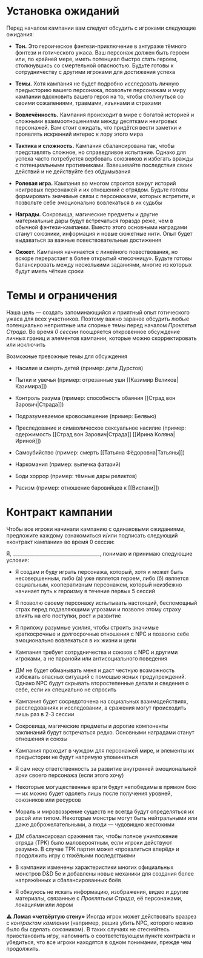 # Установка ожиданий

Перед началом кампании вам следует обсудить с игроками следующие ожидания:

- **Тон.** Это героическое фэнтези-приключение в антураже тёмного фэнтези и готического ужаса. Ваш персонаж должен быть героем или, по крайней мере, иметь потенциал быстро стать героем, столкнувшись со смертельной опасностью. Будьте готовы к сотрудничеству с другими игроками для достижения успеха

- **Темы.** Хотя кампания не будет подробно исследовать личную предысторию вашего персонажа, позвольте персонажам и миру кампании вдохновить вашего героя на то, чтобы столкнуться со своими сожалениями, травмами, изъянами и страхами

- **Вовлечённость.** Кампания происходит в мире с богатой историей и сложными взаимоотношениями между десятками неигровых персонажей. Вам стоит ожидать, что придётся вести заметки и проявлять искренний интерес к лору этого мира

- **Тактика и сложность.** Кампания сбалансирована так, чтобы представлять сложное, но справедливое испытание. Однако для успеха часто потребуется вербовать союзников и избегать вражды с потенциальными противниками. Взвешивайте последствия своих действий и не действуйте без обдумывания

- **Ролевая игра.** Кампания во многом строится вокруг историй неигровых персонажей и их отношений с отрядом. Будьте готовы формировать значимые связи с персонажами, которых встретите, и позвольте себе эмоционально вовлекаться в их судьбы

- **Награды.** Сокровища, магические предметы и другие материальные дары будут встречаться гораздо реже, чем в обычной фэнтези-кампании. Вместо этого основными наградами станут союзники, информация и новые сюжетные нити. Опыт будет выдаваться за важные повествовательные достижения

- **Сюжет.** Кампания начинается с линейного повествования, но вскоре перерастает в более открытый «песочницу». Будьте готовы балансировать между несколькими заданиями, многие из которых будут иметь чёткие сроки

# Темы и ограничения

Наша цель — создать запоминающийся и приятный опыт готического ужаса для всех участников. Поэтому важно заранее обсудить любые потенциально неприятные или спорные темы перед началом _Проклятья Страда_. Во время *0 сессии* поощряется откровенное обсуждение личных границ и элементов кампании, которые можно скорректировать или исключить

Возможные тревожные темы для обсуждения

- Насилие и смерть детей (пример: дети Дурстов)

- Пытки и увечья (пример: отрезанные уши [[Казимир Великов|Казимира]])

- Контроль разума (пример: способность обаяния [[Страд вон Зарович|Страда]])

- Подразумеваемое кровосмешение (пример: Белвью)

- Преследование и символическое сексуальное насилие (пример: одержимость [[Страд вон Зарович|Страда]] [[Ирина Коляна|Ириной]])

- Самоубийство (пример: смерть [[Татьяна Фёдоровна|Татьяны]])

- Наркомания (пример: выпечка фатазий)

- Боди хоррор (пример: тёмные дары реликтов)

- Расизм (пример: отношение баровийцев к [[Вистани]])

# Контракт кампании

Чтобы все игроки начинали кампанию с одинаковыми ожиданиями, предложите каждому ознакомиться и/или подписать следующий «контракт кампании» во время 0 сессии:

Я, ____________________________________, понимаю и принимаю следующие условия:

- Я создам и буду играть персонажа, который, хотя и может быть несовершенным, либо (а) уже является героем, либо (б) является социальным, кооперативным персонажем, который неизбежно начинает путь к героизму в течение первых 5 сессий

- Я позволю своему персонажу испытывать настоящий, беспомощный страх перед подавляющими угрозами и позволю этому страху влиять на его поступки, рост и развитие

- Я приложу разумные усилия, чтобы строить значимые краткосрочные и долгосрочные отношения с NPC и позволю себе эмоционально вовлекаться в их жизни и цели

- Кампания требует сотрудничества и союзов с NPC и другими игроками, а не паранойи или антисоциального поведения

- ДМ не будет обманывать меня и даст честную возможность избежать опасных ситуаций с помощью ясных предупреждений. Однако NPC будут скрывать второстепенные детали и сведения о себе, если их специально не спросить

- Кампания будет сосредоточена на социальных взаимодействиях, расследованиях и исследовании, а сражения могут происходить лишь раз в 2-3 сессии

- Сокровища, магические предметы и дорогие компоненты заклинаний будут встречаться редко. Основными наградами станут отношения и союзы

- Кампания проходит в чуждом для персонажей мире, и элементы их предыстории не будут напрямую упоминаться

- Я сам несу ответственность за развитие внутренней эмоциональной арки своего персонажа (если этого хочу)

- Некоторые могущественные враги будут непобедимы в прямом бою — их можно будет одолеть лишь после получения уровней, союзников или ресурсов

- Мораль и мировоззрение существ не всегда будут определяться их расой или типом. Некоторые монстры могут быть нейтральными или даже доброжелательными, а люди — чудовищно жестокими

- ДМ сбалансировал сражения так, чтобы полное уничтожение отряда (TPK) было маловероятным, если игроки действуют разумно. В случае TPK партия может «провалиться вперёд» и продолжить игру с тяжёлыми последствиями

- В кампании изменены характеристики многих официальных монстров D&D 5e и добавлены новые механики для создания более напряжённых и сбалансированных боёв

- Я обязуюсь не искать информацию, изображения, видео и другие материалы, связанные с _Проклятьем Страда_, её персонажами, локациями или лором


⚠️ **Ломая «четвёртую стену»**
Иногда игрок может действовать вразрез с _контрактом кампании_ (например, решив убить NPC, которого можно было бы сделать союзником). В таких случаях не стесняйтесь приостановить игру, напомнить о соответствующем пункте контракта и убедиться, что все игроки находятся в одном понимании, прежде чем продолжить.